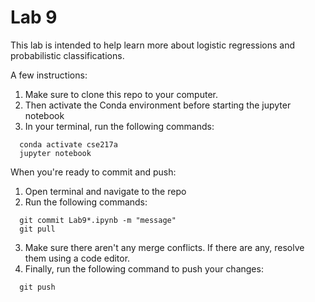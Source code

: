 # Lab 9

This lab is intended to help learn more about logistic regressions and probabilistic classifications.

A few instructions:

1. Make sure to clone this repo to your computer. 
2. Then activate the Conda environment before starting the jupyter notebook
3. In your terminal, run the following commands:
  ```console 
    conda activate cse217a
    jupyter notebook
  ```

When you're ready to commit and push:
1. Open terminal and navigate to the repo
2. Run the following commands:
  ```console 
    git commit Lab9*.ipynb -m "message"
    git pull
  ```
3. Make sure there aren't any merge conflicts. If there are any, resolve them using a code editor. 
4. Finally, run the following command to push your changes: 
  ```console 
    git push
  ```
